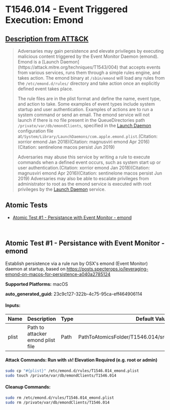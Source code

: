 # T1546.014 - Event Triggered Execution: Emond
## [Description from ATT&CK](https://attack.mitre.org/techniques/T1546/014)
<blockquote>Adversaries may gain persistence and elevate privileges by executing malicious content triggered by the Event Monitor Daemon (emond). Emond is a [Launch Daemon](https://attack.mitre.org/techniques/T1543/004) that accepts events from various services, runs them through a simple rules engine, and takes action. The emond binary at <code>/sbin/emond</code> will load any rules from the <code>/etc/emond.d/rules/</code> directory and take action once an explicitly defined event takes place.

The rule files are in the plist format and define the name, event type, and action to take. Some examples of event types include system startup and user authentication. Examples of actions are to run a system command or send an email. The emond service will not launch if there is no file present in the QueueDirectories path <code>/private/var/db/emondClients</code>, specified in the [Launch Daemon](https://attack.mitre.org/techniques/T1543/004) configuration file at<code>/System/Library/LaunchDaemons/com.apple.emond.plist</code>.(Citation: xorrior emond Jan 2018)(Citation: magnusviri emond Apr 2016)(Citation: sentinelone macos persist Jun 2019)

Adversaries may abuse this service by writing a rule to execute commands when a defined event occurs, such as system start up or user authentication.(Citation: xorrior emond Jan 2018)(Citation: magnusviri emond Apr 2016)(Citation: sentinelone macos persist Jun 2019) Adversaries may also be able to escalate privileges from administrator to root as the emond service is executed with root privileges by the [Launch Daemon](https://attack.mitre.org/techniques/T1543/004) service.</blockquote>

## Atomic Tests

- [Atomic Test #1 - Persistance with Event Monitor - emond](#atomic-test-1---persistance-with-event-monitor---emond)


<br/>

## Atomic Test #1 - Persistance with Event Monitor - emond
Establish persistence via a rule run by OSX's emond (Event Monitor) daemon at startup, based on https://posts.specterops.io/leveraging-emond-on-macos-for-persistence-a040a2785124

**Supported Platforms:** macOS


**auto_generated_guid:** 23c9c127-322b-4c75-95ca-eff464906114





#### Inputs:
| Name | Description | Type | Default Value |
|------|-------------|------|---------------|
| plist | Path to attacker emond plist file | Path | PathToAtomicsFolder/T1546.014/src/T1546.014_emond.plist|


#### Attack Commands: Run with `sh`!  Elevation Required (e.g. root or admin) 


```sh
sudo cp "#{plist}" /etc/emond.d/rules/T1546.014_emond.plist
sudo touch /private/var/db/emondClients/T1546.014
```

#### Cleanup Commands:
```sh
sudo rm /etc/emond.d/rules/T1546.014_emond.plist
sudo rm /private/var/db/emondClients/T1546.014
```





<br/>

